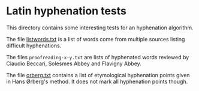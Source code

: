 # Latin hyphenation tests

This directory contains some interesting tests for an hyphenation algorithm. 

The file [listwords.txt](listwords.txt) is a list of words come from multiple sources listing difficult hyphenations.

The files `proofreading-x-y.txt` are lists of hyphenated words reviewed by Claudio Beccari, Solesmes Abbey and Flavigny Abbey.

The file [orberg.txt](orberg.txt) contains a list of etymological hyphenation points given in Hans Ørberg's method. It does not mark all hyphenation points though.